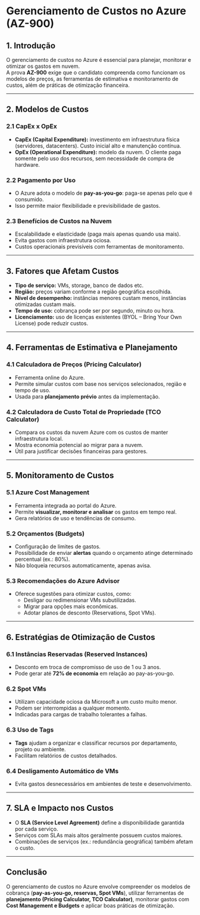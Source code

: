 # Gerenciamento de Custos no Azure (AZ-900)

## 1. Introdução  
O gerenciamento de custos no Azure é essencial para planejar, monitorar e otimizar os gastos em nuvem.  
A prova **AZ-900** exige que o candidato compreenda como funcionam os modelos de preços, as ferramentas de estimativa e monitoramento de custos, além de práticas de otimização financeira.  

---

## 2. Modelos de Custos  

### 2.1 CapEx x OpEx  
- **CapEx (Capital Expenditure):** investimento em infraestrutura física (servidores, datacenters). Custo inicial alto e manutenção contínua.  
- **OpEx (Operational Expenditure):** modelo da nuvem. O cliente paga somente pelo uso dos recursos, sem necessidade de compra de hardware.  

### 2.2 Pagamento por Uso  
- O Azure adota o modelo de **pay-as-you-go**: paga-se apenas pelo que é consumido.  
- Isso permite maior flexibilidade e previsibilidade de gastos.  

### 2.3 Benefícios de Custos na Nuvem  
- Escalabilidade e elasticidade (paga mais apenas quando usa mais).  
- Evita gastos com infraestrutura ociosa.  
- Custos operacionais previsíveis com ferramentas de monitoramento.  

---

## 3. Fatores que Afetam Custos  
- **Tipo de serviço:** VMs, storage, banco de dados etc.  
- **Região:** preços variam conforme a região geográfica escolhida.  
- **Nível de desempenho:** instâncias menores custam menos, instâncias otimizadas custam mais.  
- **Tempo de uso:** cobrança pode ser por segundo, minuto ou hora.  
- **Licenciamento:** uso de licenças existentes (BYOL – Bring Your Own License) pode reduzir custos.  

---

## 4. Ferramentas de Estimativa e Planejamento  

### 4.1 Calculadora de Preços (Pricing Calculator)  
- Ferramenta online do Azure.  
- Permite simular custos com base nos serviços selecionados, região e tempo de uso.  
- Usada para **planejamento prévio** antes da implementação.  

### 4.2 Calculadora de Custo Total de Propriedade (TCO Calculator)  
- Compara os custos da nuvem Azure com os custos de manter infraestrutura local.  
- Mostra economia potencial ao migrar para a nuvem.  
- Útil para justificar decisões financeiras para gestores.  

---

## 5. Monitoramento de Custos  

### 5.1 Azure Cost Management  
- Ferramenta integrada ao portal do Azure.  
- Permite **visualizar, monitorar e analisar** os gastos em tempo real.  
- Gera relatórios de uso e tendências de consumo.  

### 5.2 Orçamentos (Budgets)  
- Configuração de limites de gastos.  
- Possibilidade de enviar **alertas** quando o orçamento atinge determinado percentual (ex.: 80%).  
- Não bloqueia recursos automaticamente, apenas avisa.  

### 5.3 Recomendações do Azure Advisor  
- Oferece sugestões para otimizar custos, como:  
  - Desligar ou redimensionar VMs subutilizadas.  
  - Migrar para opções mais econômicas.  
  - Adotar planos de desconto (Reservations, Spot VMs).  

---

## 6. Estratégias de Otimização de Custos  

### 6.1 Instâncias Reservadas (Reserved Instances)  
- Desconto em troca de compromisso de uso de 1 ou 3 anos.  
- Pode gerar até **72% de economia** em relação ao pay-as-you-go.  

### 6.2 Spot VMs  
- Utilizam capacidade ociosa da Microsoft a um custo muito menor.  
- Podem ser interrompidas a qualquer momento.  
- Indicadas para cargas de trabalho tolerantes a falhas.  

### 6.3 Uso de Tags  
- **Tags** ajudam a organizar e classificar recursos por departamento, projeto ou ambiente.  
- Facilitam relatórios de custos detalhados.  

### 6.4 Desligamento Automático de VMs  
- Evita gastos desnecessários em ambientes de teste e desenvolvimento.  

---

## 7. SLA e Impacto nos Custos  
- O **SLA (Service Level Agreement)** define a disponibilidade garantida por cada serviço.  
- Serviços com SLAs mais altos geralmente possuem custos maiores.  
- Combinações de serviços (ex.: redundância geográfica) também afetam o custo.  

---

## Conclusão  
O gerenciamento de custos no Azure envolve compreender os modelos de cobrança (**pay-as-you-go, reservas, Spot VMs**), utilizar ferramentas de **planejamento (Pricing Calculator, TCO Calculator)**, monitorar gastos com **Cost Management e Budgets** e aplicar boas práticas de otimização.  


